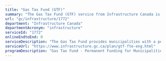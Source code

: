 ```yaml
---
title: "Gas Tax Fund (GTF)"
summary: "The Gas Tax Fund (GTF) service from Infrastructure Canada is not available end-to-end online, according to the GC Service Inventory."
url: "gc/infrastructure/1772"
department: "Infrastructure Canada"
departmentAcronym: "infrastructure"
serviceId: "1772"
onlineEndtoEnd: 0
serviceDescription: "The Gas Tax Fund provides municipalities with a permanent, predictable and indexed source of long-term funding, enabling construction and rehabilitation of core public infrastructure. It offers local communities the flexibility to make strategic investments across 18 different project categories, including roads and bridges, public transit, drinking water and wastewater infrastructure, and recreational facilities. The fund promotes investments in increased productivity and economic growth, a clean environment, and strong cities and communities."
serviceUrl: "https://www.infrastructure.gc.ca/plan/gtf-fte-eng.html"
programDescription: "Gas Tax Fund - Permanent Funding for Municipalities"
---
```

